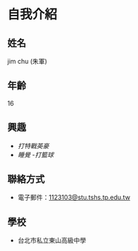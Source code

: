 # 自我介紹

## 姓名
jim chu (朱軍)

## 年齡
16

## 興趣
- *打特戰英豪*
- *睡覺*
-*打籃球*

## 聯絡方式
- 電子郵件：1123103@stu.tshs.tp.edu.tw

## 學校
- 台北市私立東山高級中學 
